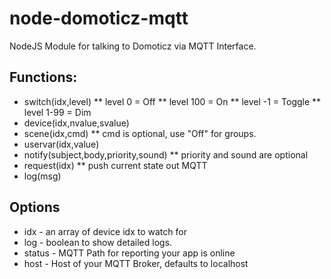 # node-domoticz-mqtt

NodeJS Module for talking to Domoticz via MQTT Interface.

## Functions:
* switch(idx,level)
** level 0 = Off
** level 100 = On
** level -1 = Toggle
** level 1-99 = Dim
* device(idx,nvalue,svalue)
* scene(idx,cmd)
** cmd is optional, use "Off" for groups.
* uservar(idx,value)
* notify(subject,body,priority,sound)
** priority and sound are optional
* request(idx)
** push current state out MQTT
* log(msg)

## Options
* idx - an array of device idx to watch for
* log - boolean to show detailed logs.
* status - MQTT Path for reporting your app is online 
* host - Host of your MQTT Broker, defaults to localhost


